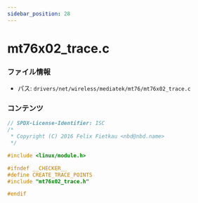 ```yaml
---
sidebar_position: 28
---
```

# mt76x02_trace.c

### ファイル情報

- パス: `drivers/net/wireless/mediatek/mt76/mt76x02_trace.c`

### コンテンツ

```c
// SPDX-License-Identifier: ISC
/*
 * Copyright (C) 2016 Felix Fietkau <nbd@nbd.name>
 */

#include <linux/module.h>

#ifndef __CHECKER__
#define CREATE_TRACE_POINTS
#include "mt76x02_trace.h"

#endif

```
